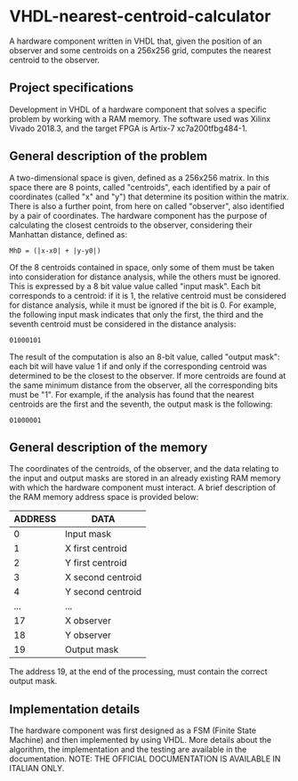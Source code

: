 # VHDL-nearest-centroid-calculator
A hardware component written in VHDL that, given the position of an observer and some centroids on a 256x256 grid, computes the nearest centroid to the observer.


## Project specifications

Development in VHDL of a hardware component that solves a specific problem by working with a RAM memory. The software used was Xilinx Vivado 2018.3, and the target FPGA is Artix-7 xc7a200tfbg484-1.

## General description of the problem

A two-dimensional space is given, defined as a 256x256 matrix. In this space there are 8 points, called "centroids", each identified by a pair of coordinates (called "x" and "y") that determine its position within the matrix. There is also a further point, from here on called "observer", also identified by a pair of coordinates. The hardware component has the purpose of calculating the closest centroids to the observer, considering their Manhattan distance, defined as:

`MhD = (|x-x0| + |y-y0|)`

Of the 8 centroids contained in space, only some of them must be taken into consideration for distance analysis, while the others must be ignored. This is expressed by a 8 bit value value called "input mask". Each bit corresponds to a centroid: if it is 1, the relative centroid must be considered for distance analysis, while it must be ignored if the bit is 0. For example, the following input mask indicates that only the first, the third and the seventh centroid must be considered in the distance analysis: 

`01000101` 

The result of the computation is also an 8-bit value, called "output mask": each bit will have value 1 if and only if the corresponding centroid was determined to be the closest to the observer. 
If more centroids are found at the same minimum distance from the observer, all the corresponding bits must be "1". For example, if the analysis has found that the nearest centroids are the first and the seventh, the output mask is the following: 

`01000001`

## General description of the memory

The coordinates of the centroids, of the observer, and the data relating to the input and output masks are stored in an already existing RAM memory with which the hardware component must interact. A brief description of the RAM memory address space is provided below:

ADDRESS | DATA
------------ | -------------
0 | Input mask
1 | X first centroid
2 | Y first centroid
3 | X second centroid
4 | Y second centroid
... | ...
17 | X observer
18 | Y observer
19 | Output mask

The address 19, at the end of the processing, must contain the correct output mask.


## Implementation details

The hardware component was first designed as a FSM (Finite State Machine) and then implemented by using VHDL. More details about the algorithm, the implementation and the testing are available in the documentation. NOTE: THE OFFICIAL DOCUMENTATION IS AVAILABLE IN ITALIAN ONLY.






